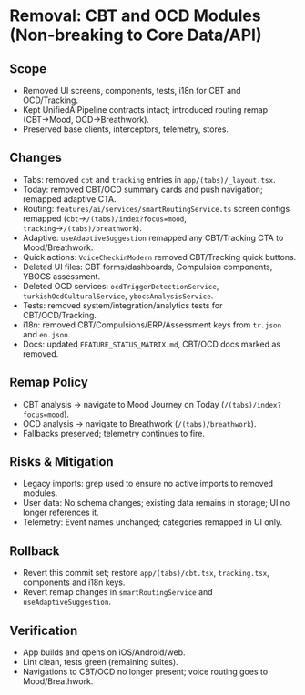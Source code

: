 # Removal: CBT and OCD Modules (Non-breaking to Core Data/API)

## Scope
- Removed UI screens, components, tests, i18n for CBT and OCD/Tracking.
- Kept UnifiedAIPipeline contracts intact; introduced routing remap (CBT→Mood, OCD→Breathwork).
- Preserved base clients, interceptors, telemetry, stores.

## Changes
- Tabs: removed `cbt` and `tracking` entries in `app/(tabs)/_layout.tsx`.
- Today: removed CBT/OCD summary cards and push navigation; remapped adaptive CTA.
- Routing: `features/ai/services/smartRoutingService.ts` screen configs remapped (`cbt`→`/(tabs)/index?focus=mood`, `tracking`→`/(tabs)/breathwork`).
- Adaptive: `useAdaptiveSuggestion` remapped any CBT/Tracking CTA to Mood/Breathwork.
- Quick actions: `VoiceCheckinModern` removed CBT/Tracking quick buttons.
- Deleted UI files: CBT forms/dashboards, Compulsion components, YBOCS assessment.
- Deleted OCD services: `ocdTriggerDetectionService`, `turkishOcdCulturalService`, `ybocsAnalysisService`.
- Tests: removed system/integration/analytics tests for CBT/OCD/Tracking.
- i18n: removed CBT/Compulsions/ERP/Assessment keys from `tr.json` and `en.json`.
- Docs: updated `FEATURE_STATUS_MATRIX.md`, CBT/OCD docs marked as removed.

## Remap Policy
- CBT analysis → navigate to Mood Journey on Today (`/(tabs)/index?focus=mood`).
- OCD analysis → navigate to Breathwork (`/(tabs)/breathwork`).
- Fallbacks preserved; telemetry continues to fire.

## Risks & Mitigation
- Legacy imports: grep used to ensure no active imports to removed modules.
- User data: No schema changes; existing data remains in storage; UI no longer references it.
- Telemetry: Event names unchanged; categories remapped in UI only.

## Rollback
- Revert this commit set; restore `app/(tabs)/cbt.tsx`, `tracking.tsx`, components and i18n keys.
- Revert remap changes in `smartRoutingService` and `useAdaptiveSuggestion`.

## Verification
- App builds and opens on iOS/Android/web.
- Lint clean, tests green (remaining suites).
- Navigations to CBT/OCD no longer present; voice routing goes to Mood/Breathwork.
